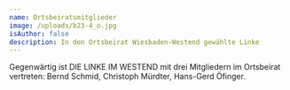 ```yaml
---
name: Ortsbeiratsmitglieder
image: /uploads/b23-4_o.jpg
isAuthor: false
description: In den Ortsbeirat Wiesbaden-Westend gewählte Linke
---
```

Gegenwärtig ist DIE LINKE IM WESTEND mit drei Mitgliedern im Ortsbeirat vertreten: Bernd Schmid, Christoph Mürdter, Hans-Gerd Öfinger.